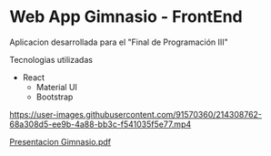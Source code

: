 # Web App Gimnasio - FrontEnd

Aplicacion desarrollada para el "Final de Programación III" 

Tecnologias utilizadas 
  - React
	- Material UI
	- Bootstrap




https://user-images.githubusercontent.com/91570360/214308762-68a308d5-ee9b-4a88-bb3c-f541035f5e77.mp4

[Presentacion Gimnasio.pdf](https://github.com/d4niel-san/finalmermoz/files/10490437/Presentacion.Gimnasio.pdf)
